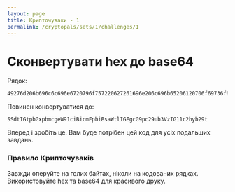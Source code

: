 ```yaml
---
layout: page
title: Крипточуваки - 1
permalink: /cryptopals/sets/1/challenges/1
---
```

# Сконвертувати hex до base64
Рядок:

```
49276d206b696c6c696e6720796f757220627261696e206c696b65206120706f69736f6e6f7573206d757368726f6f6d
```
Повинен конвертуватися до:
```
SSdtIGtpbGxpbmcgeW91ciBicmFpbiBsaWtlIGEgcG9pc29ub3VzIG11c2hyb29t
```
Вперед і зробіть це. Вам буде потрібен цей код для усіх подальших завдань.

<div class="panel panel-warning">
  <div class="panel-heading">
    <h3 class="panel-title">Правило Крипточуваків</h3>
  </div>
  <div class="panel-body">
    <p>
      Завжди оперуйте на голих байтах, ніколи на кодованих рядках. Використовуйте hex
      та base64 для красивого друку.
    </p>
  </div>
</div>